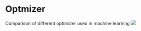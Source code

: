 # Optmizer
Comparison of different optimizer used in machine learning
<img src="http://upload.ouliu.net/i/20171226075429dred7.png"  />